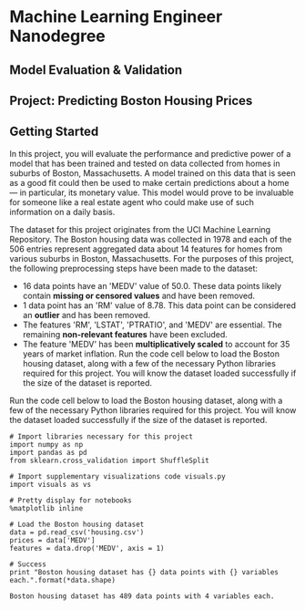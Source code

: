 # Machine Learning Engineer Nanodegree
## Model Evaluation & Validation
## Project: Predicting Boston Housing Prices

## Getting Started
In this project, you will evaluate the performance and predictive power of a model that has been trained and tested on data collected from homes in suburbs of Boston, Massachusetts. A model trained on this data that is seen as a good fit could then be used to make certain predictions about a home — in particular, its monetary value. This model would prove to be invaluable for someone like a real estate agent who could make use of such information on a daily basis.

The dataset for this project originates from the UCI Machine Learning Repository. The Boston housing data was collected in 1978 and each of the 506 entries represent aggregated data about 14 features for homes from various suburbs in Boston, Massachusetts. For the purposes of this project, the following preprocessing steps have been made to the dataset:

- 16 data points have an 'MEDV' value of 50.0. These data points likely contain **missing or censored values** and have been removed.
- 1 data point has an 'RM' value of 8.78. This data point can be considered an **outlier** and has been removed.
- The features 'RM', 'LSTAT', 'PTRATIO', and 'MEDV' are essential. The remaining **non-relevant features** have been excluded.
- The feature 'MEDV' has been **multiplicatively scaled** to account for 35 years of market inflation.
Run the code cell below to load the Boston housing dataset, along with a few of the necessary Python libraries required for this project. You will know the dataset loaded successfully if the size of the dataset is reported.

Run the code cell below to load the Boston housing dataset, along with a few of the necessary Python libraries required for this project. You will know the dataset loaded successfully if the size of the dataset is reported.

```
# Import libraries necessary for this project
import numpy as np
import pandas as pd
from sklearn.cross_validation import ShuffleSplit

# Import supplementary visualizations code visuals.py
import visuals as vs

# Pretty display for notebooks
%matplotlib inline

# Load the Boston housing dataset
data = pd.read_csv('housing.csv')
prices = data['MEDV']
features = data.drop('MEDV', axis = 1)
    
# Success
print "Boston housing dataset has {} data points with {} variables each.".format(*data.shape)
```

```
Boston housing dataset has 489 data points with 4 variables each.
```
